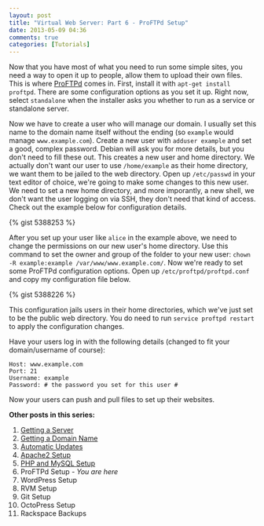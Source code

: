 ```yaml
---
layout: post
title: "Virtual Web Server: Part 6 - ProFTPd Setup"
date: 2013-05-09 04:36
comments: true
categories: [Tutorials]
---
```


Now that you have most of what you need to run some simple sites, you need a way to open it up to people, allow them to upload their own files. This is where [ProFTPd](http://www.proftpd.org/) comes in. First, install it with `apt-get install proftpd`. There are some configuration options as you set it up. Right now, select `standalone` when the installer asks you whether to run as a service or standalone server.

Now we have to create a user who will manage our domain. I usually set this name to the domain name itself without the ending (so `example` would manage `www.example.com`). Create a new user with `adduser example` and set a good, complex password. Debian will ask you for more details, but you don't need to fill these out. This creates a new user and home directory. We actually don't want our user to use `/home/example` as their home directory, we want them to be jailed to the web directory. Open up `/etc/passwd` in your text editor of choice, we're going to make some changes to this new user. We need to set a new home directory, and more imporantly, a new shell, we don't want the user logging on via SSH, they don't need that kind of access. Check out the example below for configuration details.

{% gist 5388253 %}

After you set up your user like `alice` in the example above, we need to change the permissions on our new user's home directory. Use this command to set the owner and group of the folder to your new user: `chown -R example:example /var/www/www.example.com/`. Now we're ready to set some ProFTPd configuration options. Open up `/etc/proftpd/proftpd.conf` and copy my configuration file below.

{% gist 5388226 %}

This configuration jails users in their home directories, which we've just set to be the public web directory. You do need to run `service proftpd restart` to apply the configuration changes.

Have your users log in with the following details (changed to fit your domain/username of course):

```
Host: www.example.com
Port: 21
Username: example
Password: # the password you set for this user #
```

Now your users can push and pull files to set up their websites.

**Other posts in this series:**

1. [Getting a Server](../../../../2013/04/23/virtual-web-server-part-1-rackspace/)
2. [Getting a Domain Name](../../../../2013/04/23/virtual-web-server-part-2-hover/)
3. [Automatic Updates](../../../../2013/04/23/virtual-web-server-part-3-automatic-updates-in-debian/)
4. [Apache2 Setup](../../../../2013/04/28/virtual-web-server-part-4-apache-web-server/)
5. [PHP and MySQL Setup](../../../../2013/05/02/virtual-web-server-part-5-php-and-mysql-setup/)
6. ProFTPd Setup _- You are here_
7. WordPress Setup
8. RVM Setup
9. Git Setup
10. OctoPress Setup
11. Rackspace Backups
